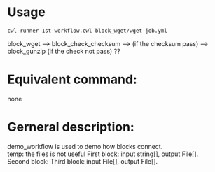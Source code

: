 # Usage
```
cwl-runner 1st-workflow.cwl block_wget/wget-job.yml
```

block_wget --> block_check_checksum --> (if the checksum pass) --> block_gunzip
(if the check not pass) ??

# Equivalent command: 
none

# Gerneral description:

  demo_workflow is used to demo how blocks connect.  
temp: the files is not useful
First block: input string[], output File[].  
Second block: 
Third block: input File[], output File[].  


